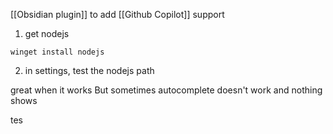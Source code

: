 [[Obsidian plugin]] to add [[Github Copilot]] support

1. get nodejs
```
winget install nodejs
```
2. in settings, test the nodejs path

great when it works
But sometimes autocomplete doesn't work and nothing shows

tes